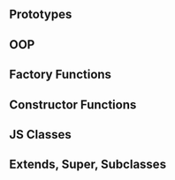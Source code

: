 ## Prototypes

## OOP

## Factory Functions

## Constructor Functions

## JS Classes

## Extends, Super, Subclasses